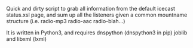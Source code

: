 Quick and dirty script to grab all information from the default icecast status.xsl page, and sum up all the listeners given a common mountname structure (i.e. radio-mp3 radio-aac radio-blah...)

It is written in Python3, and requires dnspython (dnspython3 in pip) joblib and libxml (lxml)
